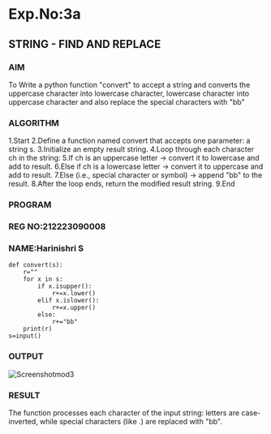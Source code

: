 # Exp.No:3a
## STRING - FIND AND REPLACE

### AIM  
To Write a python function "convert" to accept a string and converts the uppercase character into lowercase character, lowercase character into uppercase character and also replace the special characters with "bb"


### ALGORITHM

1.Start
2.Define a function named convert that accepts one parameter: a string s.
3.Initialize an empty result string.
4.Loop through each character ch in the string:
5.If ch is an uppercase letter → convert it to lowercase and add to result.
6.Else if ch is a lowercase letter → convert it to uppercase and add to result.
7.Else (i.e., special character or symbol) → append "bb" to the result.
8.After the loop ends, return the modified result string.
9.End

### PROGRAM
### REG NO:212223090008
### NAME:Harinishri S
```
def convert(s):
    r=""
    for x in s:
        if x.isupper():    
            r+=x.lower()
        elif x.islower():
            r+=x.upper()
        else:
            r+="bb"
    print(r)
s=input()
```

### OUTPUT

![Screenshotmod3](https://github.com/user-attachments/assets/b75d1a7e-1e18-48e0-8a39-f3b976e3107e)

### RESULT
The function processes each character of the input string: letters are case-inverted, while special characters (like .) are replaced with "bb".






